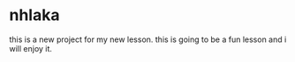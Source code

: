 # nhlaka
this is a new project for my new lesson.
this is going to be a fun lesson and i will enjoy it.
